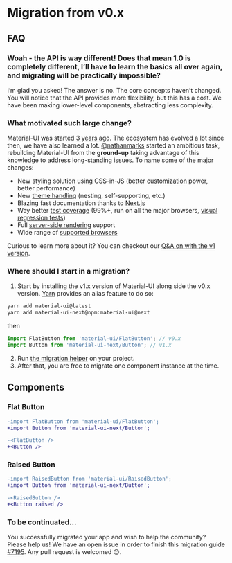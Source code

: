# Migration from v0.x

## FAQ

### Woah - the API is way different! Does that mean 1.0 is completely different, I’ll have to learn the basics all over again, and migrating will be practically impossible?

I’m glad you asked! The answer is no. The core concepts haven’t changed.
You will notice that the API provides more flexibility, but this has a cost.
We have been making lower-level components, abstracting less complexity.

### What motivated such large change?

Material-UI was started [3 years ago](https://github.com/callemall/material-ui/commit/28b768913b75752ecf9b6bb32766e27c241dbc46).
The ecosystem has evolved a lot since then, we have also learned a lot.
[@nathanmarks](https://github.com/nathanmarks/) started an ambitious task, rebuilding Material-UI from the **ground-up**
taking advantage of this knowledge to address long-standing issues. To name some of the major changes:
- New styling solution using CSS-in-JS (better [customization](/customization/overrides) power, better performance)
- New [theme handling](/customization/themes) (nesting, self-supporting, etc.)
- Blazing fast documentation thanks to [Next.js](https://github.com/zeit/next.js)
- Way better [test coverage](/guides/testing) (99%+, run on all the major browsers, [visual regression tests](https://www.argos-ci.com/callemall/material-ui))
- Full [server-side rendering](/guides/server-rendering) support
- Wide range of [supported browsers](/getting-started/supported-platforms)

Curious to learn more about it? You can checkout our [Q&A on with the v1 version](http://0.0.0.0:3000/discover-more/roadmap#q-amp-a-with-the-v1-version).

### Where should I start in a migration?

1. Start by installing the v1.x version of Material-UI along side the v0.x version.
[Yarn](https://github.com/yarnpkg/yarn) provides an alias feature to do so:
```sh
yarn add material-ui@latest
yarn add material-ui-next@npm:material-ui@next
```
then
```js
import FlatButton from 'material-ui/FlatButton'; // v0.x
import Button from 'material-ui-next/Button'; // v1.x
```
2. Run [the migration helper](https://github.com/callemall/material-ui/tree/v1-beta/packages/material-ui-codemod) on your project.
3. After that, you are free to migrate one component instance at the time.

## Components

### Flat Button

```diff
-import FlatButton from 'material-ui/FlatButton';
+import Button from 'material-ui-next/Button';

-<FlatButton />
+<Button />
```

### Raised Button

```diff
-import RaisedButton from 'material-ui/RaisedButton';
+import Button from 'material-ui-next/Button';

-<RaisedButton />
+<Button raised />
```

### To be continuated…

You successfully migrated your app and wish to help the community?
Please help us! We have an open issue in order to finish this migration guide [#7195](https://github.com/callemall/material-ui/issues/7195). Any pull request is welcomed 😊.
